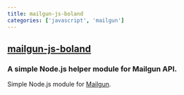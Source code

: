 ```yaml
---
title: mailgun-js-boland
categories: ['javascript', 'mailgun']
---
```

## [mailgun-js-boland](https://github.com/mailgun/mailgun-js-boland)

### A simple Node.js helper module for Mailgun API.


Simple Node.js module for [Mailgun](http://www.mailgun.com).
